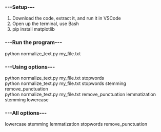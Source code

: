 ### ---Setup---
1. Download the code, extract it, and run it in VSCode
2. Open up the terminal, use Bash
3. pip install matplotlib

### ---Run the program---
python normalize_text.py my_file.txt

### ---Using options---
python normalize_text.py my_file.txt stopwords  
python normalize_text.py my_file.txt stopwords stemming remove_punctuation  
python normalize_text.py my_file.txt remove_punctuation lemmatization stemming lowercase  

### ---All options---
lowercase stemming lemmatization stopwords remove_punctuation
